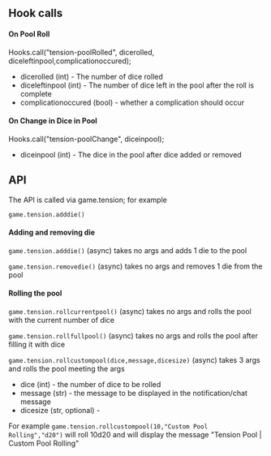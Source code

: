 ## Hook calls

#### On Pool Roll

Hooks.call("tension-poolRolled", dicerolled, diceleftinpool,complicationoccured);

- dicerolled (int) - The number of dice rolled
- diceleftinpool (int) - The number of dice left in the pool after the roll is complete
- complicationoccured (bool) - whether a complication should occur

#### On Change in Dice in Pool

Hooks.call("tension-poolChange", diceinpool);

- diceinpool (int) - The dice in the pool after dice added or removed

## API

The API is called via game.tension; for example

    game.tension.adddie()


#### Adding and removing die

`game.tension.adddie()` (async) takes no args and adds 1 die to the pool

`game.tension.removedie()` (async) takes no args and removes 1 die from the pool

#### Rolling the pool

`game.tension.rollcurrentpool()` (async) takes no args and rolls the pool with the current number of dice

`game.tension.rollfullpool()` (async) takes no args and rolls the pool after filling it with dice

`game.tension.rollcustompool(dice,message,dicesize)` (async) takes 3 args and rolls the pool meeting the args

- dice (int) - the number of dice to be rolled
- message (str) - the message to be displayed in the notification/chat message
- dicesize (str, optional) - 

For example `game.tension.rollcustompool(10,"Custom Pool Rolling","d20")` will roll 10d20 and will display the message "Tension Pool | Custom Pool Rolling"
